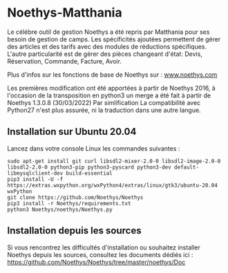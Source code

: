 Noethys-Matthania
==================
Le célébre outil de gestion Noethys a été repris par Matthania pour ses besoin de gestion de camps.
Les spécificités ajoutées permettent de gérer des articles et des tarifs avec des modules de réductions spécifiques.
L'autre particularité est de gérer des pièces changeant d'état: Devis, Réservation, Commande, Facture, Avoir.

Plus d'infos sur les fonctions de base de Noethys sur : www.noethys.com

Les premières modification ont été apportées à partir de Noethys 2016, à l'occasion de la transposition en python3 un merge a été fait à partir de Noethys 1.3.0.8 (30/03/2022)
Par simlification La compatibilité avec Python27 n'est plus assurée, ni la traduction dans une autre langue.

Installation sur Ubuntu 20.04
------------------

Lancez dans votre console Linux les commandes suivantes :
```
sudo apt-get install git curl libsdl2-mixer-2.0-0 libsdl2-image-2.0-0 libsdl2-2.0-0 python3-pip python3-pyscard python3-dev default-libmysqlclient-dev build-essential
pip3 install -U -f https://extras.wxpython.org/wxPython4/extras/linux/gtk3/ubuntu-20.04 wxPython
git clone https://github.com/Noethys/Noethys
pip3 install -r Noethys/requirements.txt
python3 Noethys/noethys/Noethys.py
```


Installation depuis les sources
------------------
Si vous rencontrez les difficultés d'installation ou souhaitez installer Noethys depuis les sources,
consultez les documents dédiés ici : https://github.com/Noethys/Noethys/tree/master/noethys/Doc

